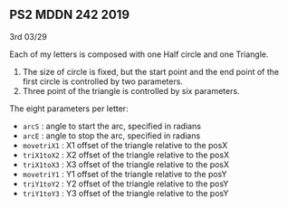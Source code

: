 ## PS2 MDDN 242 2019

3rd 03/29

Each of my letters is composed with one Half circle and one Triangle. 
1) The size of circle is fixed, but the start point and the end point of the first circle is controlled by two parameters. 
2) Three point of the triangle is controlled by six parameters.

The eight parameters per letter:
  * `arcS` : angle to start the arc, specified in radians
  * `arcE` : angle to stop the arc, specified in radians
  * `movetriX1` : X1 offset of the triangle relative to the posX
  * `triX1toX2` : X2 offset of the triangle relative to the posX
  * `triX1toX3` : X3 offset of the triangle relative to the posX
  * `movetriY1` : Y1 offset of the triangle relative to the posY
  * `triY1toY2` : Y2 offset of the triangle relative to the posY
  * `triY1toY3` : Y3 offset of the triangle relative to the posY

